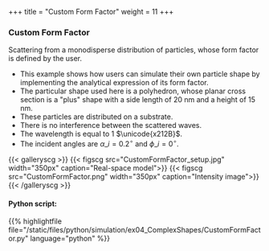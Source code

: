 +++
title = "Custom Form Factor"
weight = 11
+++

### Custom Form Factor

Scattering from a monodisperse distribution of particles, whose form factor is defined by the user.

* This example shows how users can simulate their own particle shape by implementing the analytical expression of its form factor.
* The particular shape used here is a polyhedron, whose planar cross section is a "plus" shape with a side length of $20$ nm and a height of $15$ nm.
* These particles are distributed on a substrate.
* There is no interference between the scattered waves.
* The wavelength is equal to $1$ $\unicode{x212B}$.
* The incident angles are $\alpha\_i = 0.2 ^{\circ}$ and $\phi\_i = 0^{\circ}$.


{{< galleryscg >}}
{{< figscg src="CustomFormFactor_setup.jpg" width="350px" caption="Real-space model">}}
{{< figscg src="CustomFormFactor.png" width="350px" caption="Intensity image">}}
{{< /galleryscg >}}

#### Python script:
{{% highlightfile file="/static/files/python/simulation/ex04_ComplexShapes/CustomFormFactor.py" language="python" %}}

